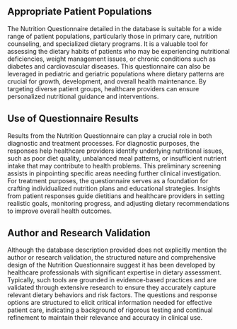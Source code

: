 ## Appropriate Patient Populations

The Nutrition Questionnaire detailed in the database is suitable for a wide range of patient populations, particularly those in primary care, nutrition counseling, and specialized dietary programs. It is a valuable tool for assessing the dietary habits of patients who may be experiencing nutritional deficiencies, weight management issues, or chronic conditions such as diabetes and cardiovascular diseases. This questionnaire can also be leveraged in pediatric and geriatric populations where dietary patterns are crucial for growth, development, and overall health maintenance. By targeting diverse patient groups, healthcare providers can ensure personalized nutritional guidance and interventions.

## Use of Questionnaire Results

Results from the Nutrition Questionnaire can play a crucial role in both diagnostic and treatment processes. For diagnostic purposes, the responses help healthcare providers identify underlying nutritional issues, such as poor diet quality, unbalanced meal patterns, or insufficient nutrient intake that may contribute to health problems. This preliminary screening assists in pinpointing specific areas needing further clinical investigation. For treatment purposes, the questionnaire serves as a foundation for crafting individualized nutrition plans and educational strategies. Insights from patient responses guide dietitians and healthcare providers in setting realistic goals, monitoring progress, and adjusting dietary recommendations to improve overall health outcomes.

## Author and Research Validation

Although the database description provided does not explicitly mention the author or research validation, the structured nature and comprehensive design of the Nutrition Questionnaire suggest it has been developed by healthcare professionals with significant expertise in dietary assessment. Typically, such tools are grounded in evidence-based practices and are validated through extensive research to ensure they accurately capture relevant dietary behaviors and risk factors. The questions and response options are structured to elicit critical information needed for effective patient care, indicating a background of rigorous testing and continual refinement to maintain their relevance and accuracy in clinical use.